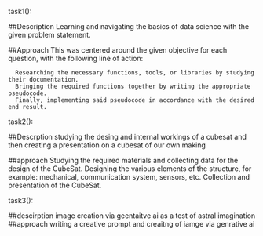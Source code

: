 task1():

  ##Description
    Learning and navigating the basics of data science with the given problem statement.

  ##Approach
    This was centered around the given objective for each question, with the following line of action:

      Researching the necessary functions, tools, or libraries by studying their documentation.
      Bringing the required functions together by writing the appropriate pseudocode.
      Finally, implementing said pseudocode in accordance with the desired end result.

task2():

  ##Descrption 
    studying the desing and internal workings of a cubesat and then creating a presentation on a cubesat of our own making 

  ##approach
   Studying the required materials and collecting data for the design of the CubeSat.
    Designing the various elements of the structure, for example: mechanical, communication system, sensors, etc.
    Collection and presentation of the CubeSat.

task3():
  
  ##descirption 
    image creation via geentaitve ai as a test of astral imagination 
  ##approach 
    writing a creative prompt and creaitng of iamge via genrative ai 
